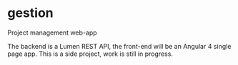 # gestion
Project management web-app

The backend is a Lumen REST API, the front-end will be an Angular 4 single page app.
This is a side project, work is still in progress.
